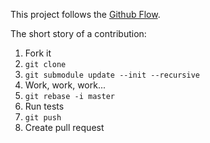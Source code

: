 This project follows the [Github Flow](https://guides.github.com/introduction/flow/).

The short story of a contribution:
1. Fork it
2. `git clone`
3. `git submodule update --init --recursive`
4. Work, work, work...
5. `git rebase -i master`
6. Run tests
7. `git push`
8. Create pull request